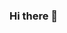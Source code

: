 ### Hi there 👋

<!--
My name is Christopher and I specialize in Cybsecurity with a deep passion as a forever student/learner. You will never hear me refer to myself as an "expert". The journey is endless and I embrace the long roads this career path has provided me with and it's many challenges.

- 📫 How to reach me: 
Email: [![Email](https://img.shields.io/badge/Email-YourEmail-red?style=flat-square&logo=gmail)](mailto:christopherkentleal@gmail.com)
LinkedIn: [![LinkedIn](https://img.shields.io/badge/LinkedIn-YourProfile-blue?style=flat-square&logo=linkedin)](https://www.linkedin.com/in/christopher-l-b52918179/)

Here are some ideas to get you started:

- 🔭 I’m currently working on improving Python, Bash and powershell scripting. My focus is specifically designed to use for cybersecurity engineering tasks like automation, data collection and log analysis while others are designed to help with penetration tests and to gain practice in virtual environments such as HTB, OffSec's PGs, local home labs, etc. Some may be experimental in nature to develop new ideas from.

- ⚡ Fun fact: I love leather crafting and working out. Also, I'm a huge gamner nerd.

# 🚀 Tech and Skills

## 💻 Technical Skills
- TCP/IP
- DNS
- DHCP
- Active Directory
- Linux CLI
- Bash
- PowerShell
- PCI DSS
- HIPAA
- GDPR
- SOX
- GLBA
- NIST Cybersecurity Framework

## 🎓 Security Certifications
- CompTIA Security+
- CompTIA CySA+
- AWS Security Specialty
- ISC2 SSCP
- Offensive Security Certified Professional (OSCP)

## 🔧 Some Security Tools
- Carbon Black (EDR)
- SumoLogic (SIEM)
- Tenable vulnerability scanner
- Snyk
- LaceWork
- EndpointProtector
- PA Enterprise DLP
- Gsuite Workspace Admin console
- Prisma Cloud
- SentineOne
- Splunk Enterprise/Cloud
- KnowBe4's KMSAT platform
- Cobalt (for penetration testing)
- vSphere ESXi virtualization environments
- Axonius

## 🐍 Programming and Scripting
- Python
- Bash
- PowerShell

## 📜 Compliance
- PCI DSS
- HIPAA
- GDPR
- SOX
- GLBA
- SOC2

## 🚨 Incident Response and Analysis
- Incident response (IR)
- Security incident investigations
- 24/7/365 On-call experience

## 👁️‍🗨️ Security Awareness
- Security awareness training
- KnowBe4's KMSAT platform
- Simulated phishing campaigns

## 🛠️ Few Other Tools and Platforms
- Jira
- Confluence
- LucidChart
- ZenDesk ticketing systems
- Microsoft Defender for Identity (DF)
- Okta
- DNS filtering
- Google Workspaces

## 🎓 Education
- A.S Cyber Security, St Petersburg College (2020)
- B.S. Computer Science, St. Petersburg College (Actively pursuing, ~ 2024)
- Certificate of Cyber Security, St Petersburg College (2020)
- CAE2Y Certificate: NSA/DHS (2020)
- Tenable.io Specialist Certificate (2020)
- Offensive Security Certified Professional (OSCP), August 2022 to August 2025

## 🎮 Hobbies
- Penetration Tester
- Leather Crafting
- mountain biking
- Exploring
- Gym rat
- Learning all things Cybersecurity!

-->
